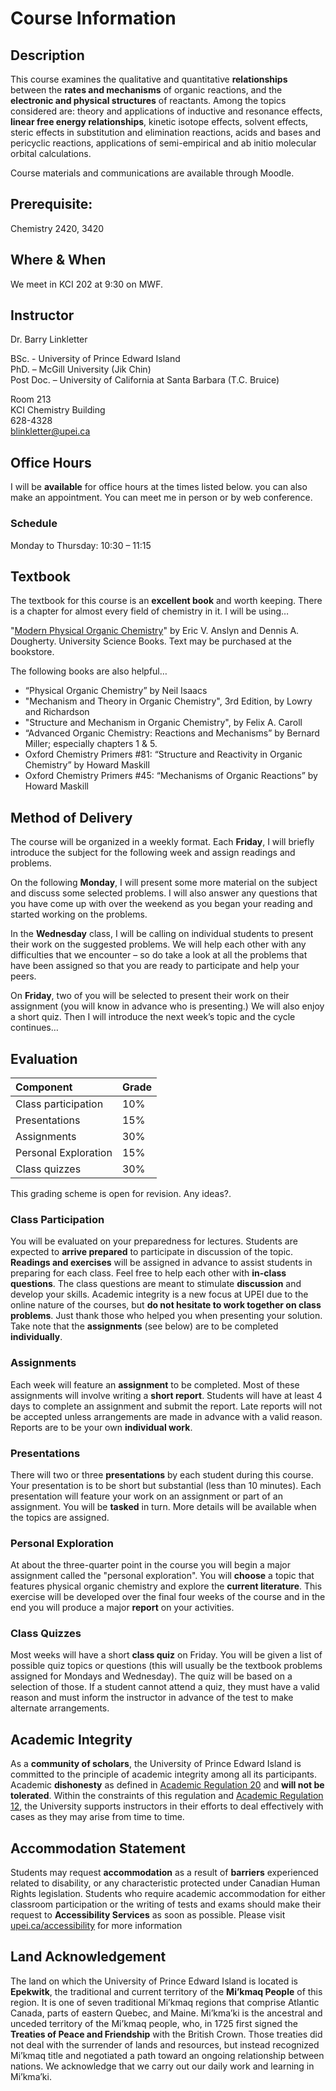 # Course Information

## Description

This course examines the qualitative and quantitative **relationships** between the **rates and mechanisms** of organic reactions, and the **electronic and physical structures** of reactants. Among the topics considered are: theory and applications of inductive and resonance effects, **linear free energy relationships**, kinetic isotope effects, solvent effects, steric effects in substitution and elimination reactions, acids and bases and pericyclic reactions, applications of semi-empirical and ab initio molecular orbital calculations. 

Course materials and communications are available through Moodle.

## Prerequisite: 

Chemistry 2420, 3420

## Where \& When
We meet in KCI 202 at 9:30 on MWF.

## Instructor
Dr. Barry Linkletter

BSc. - University of Prince Edward Island  <br>
PhD. – McGill University (Jik Chin)<br>
Post Doc. – University of California at Santa Barbara (T.C. Bruice)

Room 213 <br>
KCI Chemistry Building <br>
628-4328 <br>
blinkletter@upei.ca <br>


## Office Hours
I will be **available** for office hours at the times listed below. you can also make an appointment. You can meet me in person or by web conference.

### Schedule
Monday to Thursday: 10:30 – 11:15


## Textbook
The textbook for this course is an **excellent book** and worth keeping. There is a chapter for almost every field of chemistry in it. I will be using…

"[Modern Physical Organic Chemistry](https://uscibooks.aip.org/books/modern-physical-organic-chemistry/)" by Eric V. Anslyn and Dennis A. Dougherty. University Science Books. Text may be purchased at the bookstore.

The following books are also helpful…
- “Physical Organic Chemistry” by Neil Isaacs
- "Mechanism and Theory in Organic Chemistry", 3rd Edition, by Lowry and Richardson 
- "Structure and Mechanism in Organic Chemistry", by Felix A. Caroll
- “Advanced Organic Chemistry: Reactions and Mechanisms” by Bernard Miller; especially chapters 1 & 5.
- Oxford Chemistry Primers #81: “Structure and Reactivity in Organic Chemistry” by Howard Maskill
- Oxford Chemistry Primers #45: “Mechanisms of Organic Reactions” by Howard Maskill

## Method of Delivery
The course will be organized in a weekly format. Each **Friday**, I will briefly introduce the subject for the following week and assign readings and problems. 

On the following **Monday**, I will present some more material on the subject and discuss some selected problems. I will also answer any questions that you have come up with over the weekend as you began your reading and started working on the problems. 

In the **Wednesday** class, I will be calling on individual students to present their work on the suggested problems. We will help each other with any difficulties that we encounter – so do take a look at all the problems that have been assigned so that you are ready to participate and help your peers.

On **Friday**, two of you will be selected to present their work on their assignment (you will know in advance who is presenting.) We will also enjoy a short quiz. Then I will introduce the next week’s topic and the cycle continues…
 
## Evaluation

| Component        | Grade  |
| :-------------   | :----- |
| Class participation | 10%    | 
| Presentations | 15%    | 
| Assignments	   | 30%    |
| Personal Exploration	   | 15%    |
| Class quizzes	   | 30%    |

This grading scheme is open for revision. Any ideas?.

### Class Participation 
You will be evaluated on your preparedness for lectures. Students are expected to **arrive prepared** to participate in discussion of the topic. **Readings and exercises** will be assigned in advance to assist students in preparing for each class. Feel free to help each other with **in-class questions**. The class questions are meant to stimulate **discussion** and develop your skills. Academic integrity is a new focus at UPEI due to the online nature of the courses, but **do not hesitate to work together on class problems**.  Just thank those who helped you when presenting your solution. Take note that the **assignments** (see below) are to be completed **individually**.

### Assignments
Each week will feature an **assignment** to be completed. Most of these assignments will involve writing a **short report**. Students will have at least 4 days to complete an assignment and submit the report. Late reports will not be accepted unless arrangements are made in advance with a valid reason. Reports are to be your own **individual work**. 

### Presentations
There will two or three **presentations** by each student during this course. Your presentation is to be short but substantial (less than 10 minutes). Each presentation will feature your work on an assignment or part of an assignment. You will be **tasked** in turn. More details will be available when the topics are assigned.

### Personal Exploration

At about the three-quarter point in the course you will begin a major assignment called the "personal exploration". You will **choose** a topic that features physical organic chemistry and explore the **current literature**. This exercise will be developed over the final four weeks of the course and in the end you will produce a major **report** on your activities. 

### Class Quizzes
Most weeks will have a short **class quiz** on Friday. You will be given a list of possible quiz topics or questions (this will usually be the textbook problems assigned for Mondays and Wednesday). The quiz will be based on a selection of those. If a student cannot attend a quiz, they must have a valid reason and must inform the instructor in advance of the test to make alternate arrangements. 

## Academic Integrity 
As a **community of scholars**, the University of Prince Edward Island is committed to the principle of academic integrity among all its participants. Academic **dishonesty** as defined in [Academic Regulation 20](https://calendar.upei.ca/current/chapter/undergraduate-and-professional-programs-academic-regulations/) and **will not be tolerated**. Within the constraints of this regulation and [Academic Regulation 12](https://calendar.upei.ca/current/chapter/undergraduate-and-professional-programs-academic-regulations/), the University supports instructors in their efforts to deal effectively with cases as they may arise from time to time.

## Accommodation Statement
Students may request **accommodation** as a result of **barriers** experienced related to disability, or any characteristic protected under Canadian Human Rights legislation. Students who require academic accommodation for either classroom participation or the writing of tests and exams should make their request to **Accessibility Services** as soon as possible. Please visit [upei.ca/accessibility](https://upei.ca/accessibility) for more information

## Land Acknowledgement
The land on which the University of Prince Edward Island is located is **Epekwitk**, the traditional and current territory of the **Mi’kmaq People** of this region. It is one of seven traditional Mi’kmaq regions that comprise Atlantic Canada, parts of eastern Quebec, and Maine. Mi’kma’ki is the ancestral and unceded territory of the Mi’kmaq people, who, in 1725 first signed the **Treaties of Peace and Friendship** with the British Crown. Those treaties did not deal with the surrender of lands and resources, but instead recognized Mi’kmaq title and negotiated a path toward an ongoing relationship between nations. We acknowledge that we carry out our daily work and learning in Mi’kma’ki.